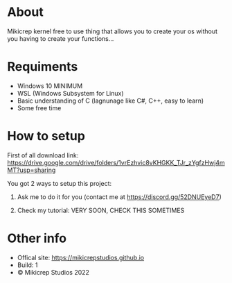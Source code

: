 # About

Mikicrep kernel free to use thing that allows you to create your os without you having to create your functions...

# Requiments

- Windows 10 MINIMUM
- WSL (Windows Subsystem for Linux)
- Basic understanding of C (lagnunage like C#, C++, easy to learn)
- Some free time

# How to setup

First of all download link: https://drive.google.com/drive/folders/1vrEzhvic8vKHGKK_TJr_zYgfzHwj4mMT?usp=sharing

You got 2 ways to setup this project:

1. Ask me to do it for you (contact me at https://discord.gg/52DNUEyeD7)

2. Check my tutorial: VERY SOON, CHECK THIS SOMETIMES

# Other info

- Offical site: https://mikicrepstudios.github.io
- Build: 1
- © Mikicrep Studios 2022